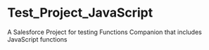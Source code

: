 # Test_Project_JavaScript
A Salesforce Project for testing Functions Companion that includes JavaScript functions
